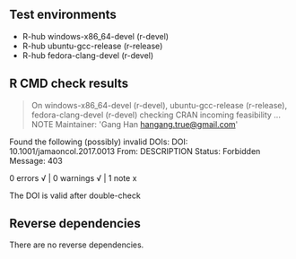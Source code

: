 ## Test environments
- R-hub windows-x86_64-devel (r-devel)
- R-hub ubuntu-gcc-release (r-release)
- R-hub fedora-clang-devel (r-devel)

## R CMD check results
> On windows-x86_64-devel (r-devel), ubuntu-gcc-release (r-release), fedora-clang-devel (r-devel)
  checking CRAN incoming feasibility ... NOTE
  Maintainer: 'Gang Han <hangang.true@gmail.com>'
  
  Found the following (possibly) invalid DOIs:
    DOI: 10.1001/jamaoncol.2017.0013
      From: DESCRIPTION
      Status: Forbidden
      Message: 403

0 errors √ | 0 warnings √ | 1 note x

The DOI is valid after double-check

## Reverse dependencies

There are no reverse dependencies.


